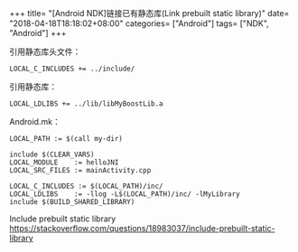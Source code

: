 +++
title= "[Android NDK]链接已有静态库(Link prebuilt static library)"
date= "2018-04-18T18:18:02+08:00"
categories= ["Android"]
tags= ["NDK", "Android"]
+++

引用静态库头文件：

    LOCAL_C_INCLUDES += ../include/

引用静态库：

    LOCAL_LDLIBS += ../lib/libMyBoostLib.a

Android.mk：

    LOCAL_PATH := $(call my-dir)

    include $(CLEAR_VARS)
    LOCAL_MODULE    := helloJNI
    LOCAL_SRC_FILES := mainActivity.cpp

    LOCAL_C_INCLUDES := $(LOCAL_PATH)/inc/
    LOCAL_LDLIBS    := -llog -L$(LOCAL_PATH)/inc/ -lMyLibrary
    include $(BUILD_SHARED_LIBRARY)

Include prebuilt static library  
https://stackoverflow.com/questions/18983037/include-prebuilt-static-library